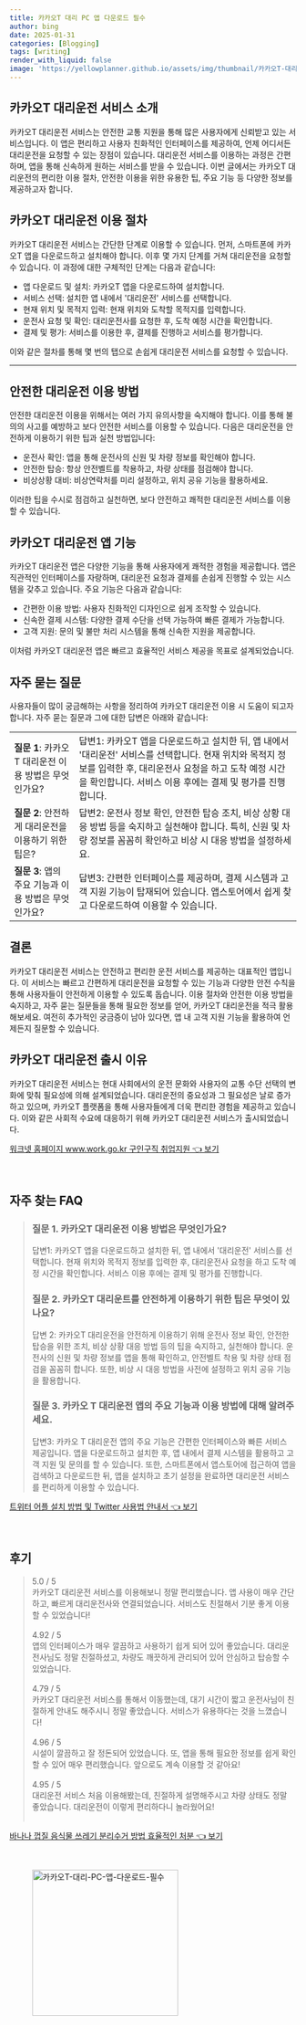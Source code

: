 ```yaml
---
title: 카카오T 대리 PC 앱 다운로드 필수
author: bing
date: 2025-01-31
categories: [Blogging]
tags: [writing]
render_with_liquid: false
image: 'https://yellowplanner.github.io/assets/img/thumbnail/카카오T-대리-PC-앱-다운로드-필수.webp'
---
```



<h2 id='카카오T_대리운전_서비스_소개'>카카오T 대리운전 서비스 소개</h2>

<p>카카오T 대리운전 서비스는 안전한 교통 지원을 통해 많은 사용자에게 신뢰받고 있는 서비스입니다. 이 앱은 편리하고 사용자 친화적인 인터페이스를 제공하여, 언제 어디서든 대리운전을 요청할 수 있는 장점이 있습니다. 대리운전 서비스를 이용하는 과정은 간편하며, 앱을 통해 신속하게 원하는 서비스를 받을 수 있습니다. 이번 글에서는 카카오T 대리운전의 편리한 이용 절차, 안전한 이용을 위한 유용한 팁, 주요 기능 등 다양한 정보를 제공하고자 합니다.</p>

<h2 id='카카오T_대리운전_이용_절차'>카카오T 대리운전 이용 절차</h2>

<p>카카오T 대리운전 서비스는 간단한 단계로 이용할 수 있습니다. 먼저, 스마트폰에 카카오T 앱을 다운로드하고 설치해야 합니다. 이후 몇 가지 단계를 거쳐 대리운전을 요청할 수 있습니다. 이 과정에 대한 구체적인 단계는 다음과 같습니다:</p>

<ul>
    <li>앱 다운로드 및 설치: 카카오T 앱을 다운로드하여 설치합니다.</li>
    <li>서비스 선택: 설치한 앱 내에서 '대리운전' 서비스를 선택합니다.</li>
    <li>현재 위치 및 목적지 입력: 현재 위치와 도착할 목적지를 입력합니다.</li>
    <li>운전사 요청 및 확인: 대리운전사를 요청한 후, 도착 예정 시간을 확인합니다.</li>
    <li>결제 및 평가: 서비스를 이용한 후, 결제를 진행하고 서비스를 평가합니다.</li>
</ul>

<p>이와 같은 절차를 통해 몇 번의 탭으로 손쉽게 대리운전 서비스를 요청할 수 있습니다.</p>

<hr />

<h2 id='안전한_대리운전_이용_방법'>안전한 대리운전 이용 방법</h2>

<p>안전한 대리운전 이용을 위해서는 여러 가지 유의사항을 숙지해야 합니다. 이를 통해 불의의 사고를 예방하고 보다 안전한 서비스를 이용할 수 있습니다. 다음은 대리운전을 안전하게 이용하기 위한 팁과 실천 방법입니다:</p>

<ul>
    <li>운전사 확인: 앱을 통해 운전사의 신원 및 차량 정보를 확인해야 합니다.</li>
    <li>안전한 탑승: 항상 안전벨트를 착용하고, 차량 상태를 점검해야 합니다.</li>
    <li>비상상황 대비: 비상연락처를 미리 설정하고, 위치 공유 기능을 활용하세요.</li>
</ul>

<p>이러한 팁을 수시로 점검하고 실천하면, 보다 안전하고 쾌적한 대리운전 서비스를 이용할 수 있습니다.</p>

<h2 id='카카오T_대리운전_앱_기능'>카카오T 대리운전 앱 기능</h2>

<p>카카오T 대리운전 앱은 다양한 기능을 통해 사용자에게 쾌적한 경험을 제공합니다. 앱은 직관적인 인터페이스를 자랑하며, 대리운전 요청과 결제를 손쉽게 진행할 수 있는 시스템을 갖추고 있습니다. 주요 기능은 다음과 같습니다:</p>

<ul>
    <li>간편한 이용 방법: 사용자 친화적인 디자인으로 쉽게 조작할 수 있습니다.</li>
    <li>신속한 결제 시스템: 다양한 결제 수단을 선택 가능하여 빠른 결제가 가능합니다.</li>
    <li>고객 지원: 문의 및 불만 처리 시스템을 통해 신속한 지원을 제공합니다.</li>
</ul>

<p>이처럼 카카오T 대리운전 앱은 빠르고 효율적인 서비스 제공을 목표로 설계되었습니다.</p>

<h2 id='자주_묻는_질문'>자주 묻는 질문</h2>

<p>사용자들이 많이 궁금해하는 사항을 정리하여 카카오T 대리운전 이용 시 도움이 되고자 합니다. 자주 묻는 질문과 그에 대한 답변은 아래와 같습니다:</p>

<table>
    <tr>
        <td><b>질문 1</b>: 카카오T 대리운전 이용 방법은 무엇인가요?</td>
        <td>답변1: 카카오T 앱을 다운로드하고 설치한 뒤, 앱 내에서 '대리운전' 서비스를 선택합니다. 현재 위치와 목적지 정보를 입력한 후, 대리운전사 요청을 하고 도착 예정 시간을 확인합니다. 서비스 이용 후에는 결제 및 평가를 진행합니다.</td>
    </tr>
    <tr>
        <td><b>질문 2</b>: 안전하게 대리운전을 이용하기 위한 팁은?</td>
        <td>답변2: 운전사 정보 확인, 안전한 탑승 조치, 비상 상황 대응 방법 등을 숙지하고 실천해야 합니다. 특히, 신원 및 차량 정보를 꼼꼼히 확인하고 비상 시 대응 방법을 설정하세요.</td>
    </tr>
    <tr>
        <td><b>질문 3</b>: 앱의 주요 기능과 이용 방법은 무엇인가요?</td>
        <td>답변3: 간편한 인터페이스를 제공하며, 결제 시스템과 고객 지원 기능이 탑재되어 있습니다. 앱스토어에서 쉽게 찾고 다운로드하여 이용할 수 있습니다.</td>
    </tr>
</table>

<h2 id='결론'>결론</h2>

<p>카카오T 대리운전 서비스는 안전하고 편리한 운전 서비스를 제공하는 대표적인 앱입니다. 이 서비스는 빠르고 간편하게 대리운전을 요청할 수 있는 기능과 다양한 안전 수칙을 통해 사용자들이 안전하게 이용할 수 있도록 돕습니다. 이용 절차와 안전한 이용 방법을 숙지하고, 자주 묻는 질문들을 통해 필요한 정보를 얻어, 카카오T 대리운전을 적극 활용해보세요. 여전히 추가적인 궁금증이 남아 있다면, 앱 내 고객 지원 기능을 활용하여 언제든지 질문할 수 있습니다.</p>

<h2 id='카카오T_대리운전_출시_이유'>카카오T 대리운전 출시 이유</h2>

<p>카카오T 대리운전 서비스는 현대 사회에서의 운전 문화와 사용자의 교통 수단 선택의 변화에 맞춰 필요성에 의해 설계되었습니다. 대리운전의 중요성과 그 필요성은 날로 증가하고 있으며, 카카오T 플랫폼을 통해 사용자들에게 더욱 편리한 경험을 제공하고 있습니다. 이와 같은 사회적 수요에 대응하기 위해 카카오T 대리운전 서비스가 출시되었습니다.</p>


<p><a class="click-button" title="워크넷 홈페이지 www.work.go.kr 구인구직 취업지원" href="https://yellowplanner.github.io/posts/%EC%9B%8C%ED%81%AC%EB%84%B7-%ED%99%88%ED%8E%98%EC%9D%B4%EC%A7%80-www.work.go.kr-%EA%B5%AC%EC%9D%B8%EA%B5%AC%EC%A7%81-%EC%B7%A8%EC%97%85%EC%A7%80%EC%9B%90/" rel="dofollow">워크넷 홈페이지 www.work.go.kr 구인구직 취업지원 👈 보기</a></p><br>
<h2 id='자주_찾는_FAQ'>자주 찾는 FAQ</h2>
<div itemscope="" itemtype="https://schema.org/FAQPage"> 
<blockquote> 
<div itemscope="" itemprop="mainEntity" itemtype="https://schema.org/Question"> 
<h3 itemprop="name">질문 1. 카카오T 대리운전 이용 방법은 무엇인가요?</h3> 
<div itemscope="" itemprop="acceptedAnswer" itemtype="https://schema.org/Answer"> 
<span itemprop="text"> 
<p>답변1: 카카오T 앱을 다운로드하고 설치한 뒤, 앱 내에서 '대리운전' 서비스를 선택합니다. 현재 위치와 목적지 정보를 입력한 후, 대리운전사 요청을 하고 도착 예정 시간을 확인합니다. 서비스 이용 후에는 결제 및 평가를 진행합니다.</p> 
</span> 
</div> 
</div> 
<div itemscope="" itemprop="mainEntity" itemtype="https://schema.org/Question"> 
<h3 itemprop="name">질문 2. 카카오T 대리운트를 안전하게 이용하기 위한 팁은 무엇이 있나요?</h3> 
<div itemscope="" itemprop="acceptedAnswer" itemtype="https://schema.org/Answer"> 
<span itemprop="text"> 
<p>답변 2: 카카오T 대리운전을 안전하게 이용하기 위해 운전사 정보 확인, 안전한 탑승을 위한 조치, 비상 상황 대응 방법 등의 팁을 숙지하고, 실천해야 합니다. 운전사의 신원 및 차량 정보를 앱을 통해 확인하고, 안전벨트 착용 및 차량 상태 점검을 꼼꼼히 합니다. 또한, 비상 시 대응 방법을 사전에 설정하고 위치 공유 기능을 활용합니다.</p> 
</span> 
</div> 
</div> 
<div itemscope="" itemprop="mainEntity" itemtype="https://schema.org/Question"> 
<h3 itemprop="name">질문 3. 카카오 T 대리운전 앱의 주요 기능과 이용 방법에 대해 알려주세요.</h3> 
<div itemscope="" itemprop="acceptedAnswer" itemtype="https://schema.org/Answer"> 
<span itemprop="text"> 
<p>답변3: 카카오 T 대리운전 앱의 주요 기능은 간편한 인터페이스와 빠른 서비스 제공입니다. 앱을 다운로드하고 설치한 후, 앱 내에서 결제 시스템을 활용하고 고객 지원 및 문의를 할 수 있습니다. 또한, 스마트폰에서 앱스토어에 접근하여 앱을 검색하고 다운로드한 뒤, 앱을 설치하고 초기 설정을 완료하면 대리운전 서비스를 편리하게 이용할 수 있습니다.</p> 
</span> 
</div> 
</div> 
</blockquote> 
</div>
<p><a class="click-button" title="트위터 어플 설치 방법 및 Twitter 사용법 안내서" href="https://yellowplanner.github.io/posts/%ED%8A%B8%EC%9C%84%ED%84%B0-%EC%96%B4%ED%94%8C-%EC%84%A4%EC%B9%98-%EB%B0%A9%EB%B2%95-%EB%B0%8F-Twitter-%EC%82%AC%EC%9A%A9%EB%B2%95-%EC%95%88%EB%82%B4%EC%84%9C/" rel="dofollow">트위터 어플 설치 방법 및 Twitter 사용법 안내서 👈 보기</a></p><br>
<h2 id='후기'>후기</h2>
<div itemscope itemtype="https://schema.org/Product">
  <blockquote>
  <div itemprop="review" itemscope itemtype="https://schema.org/Review">
      <div itemprop="reviewRating" itemscope itemtype="https://schema.org/Rating"> <span itemprop="ratingValue">5.0</span> / <span itemprop="bestRating">5</span> </div>
      <span itemprop="reviewBody">카카오T 대리운전 서비스를 이용해보니 정말 편리했습니다. 앱 사용이 매우 간단하고, 빠르게 대리운전사와 연결되었습니다. 서비스도 친절해서 기분 좋게 이용할 수 있었습니다!</span>
  </div>
  <br>
  <div itemprop="review" itemscope itemtype="https://schema.org/Review">
      <div itemprop="reviewRating" itemscope itemtype="https://schema.org/Rating"> <span itemprop="ratingValue">4.92</span> / <span itemprop="bestRating">5</span> </div>
      <span itemprop="reviewBody">앱의 인터페이스가 매우 깔끔하고 사용하기 쉽게 되어 있어 좋았습니다. 대리운전사님도 정말 친절하셨고, 차량도 깨끗하게 관리되어 있어 안심하고 탑승할 수 있었습니다.</span>
  </div>
  <br>
  <div itemprop="review" itemscope itemtype="https://schema.org/Review">
      <div itemprop="reviewRating" itemscope itemtype="https://schema.org/Rating"> <span itemprop="ratingValue">4.79</span> / <span itemprop="bestRating">5</span> </div>
      <span itemprop="reviewBody">카카오T 대리운전 서비스를 통해서 이동했는데, 대기 시간이 짧고 운전사님이 친절하게 안내도 해주시니 정말 좋았습니다. 서비스가 유용하다는 것을 느꼈습니다!</span>
  </div>
  <br>
  <div itemprop="review" itemscope itemtype="https://schema.org/Review">
      <div itemprop="reviewRating" itemscope itemtype="https://schema.org/Rating"> <span itemprop="ratingValue">4.96</span> / <span itemprop="bestRating">5</span> </div>
      <span itemprop="reviewBody">시설이 깔끔하고 잘 정돈되어 있었습니다. 또, 앱을 통해 필요한 정보를 쉽게 확인할 수 있어 매우 편리했습니다. 앞으로도 계속 이용할 것 같아요!</span>
  </div>
  <br>
  <div itemprop="review" itemscope itemtype="https://schema.org/Review">
      <div itemprop="reviewRating" itemscope itemtype="https://schema.org/Rating"> <span itemprop="ratingValue">4.95</span> / <span itemprop="bestRating">5</span> </div>
      <span itemprop="reviewBody">대리운전 서비스 처음 이용해봤는데, 친절하게 설명해주시고 차량 상태도 정말 좋았습니다. 대리운전이 이렇게 편리하다니 놀라웠어요!</span>
  </div>
  <br>
  </blockquote>
</div>
<p><a class="click-button" title="바나나 껍질 음식물 쓰레기 분리수거 방법 효율적인 처분" href="https://yellowplanner.github.io/posts/%EB%B0%94%EB%82%98%EB%82%98-%EA%BB%8D%EC%A7%88-%EC%9D%8C%EC%8B%9D%EB%AC%BC-%EC%93%B0%EB%A0%88%EA%B8%B0-%EB%B6%84%EB%A6%AC%EC%88%98%EA%B1%B0-%EB%B0%A9%EB%B2%95-%ED%9A%A8%EC%9C%A8%EC%A0%81%EC%9D%B8-%EC%B2%98%EB%B6%84/" rel="dofollow">바나나 껍질 음식물 쓰레기 분리수거 방법 효율적인 처분 👈 보기</a></p><br>
<figure class="image"><img src="https://yellowplanner.github.io/assets/img/thumbnail/카카오T-대리-PC-앱-다운로드-필수.webp" alt="카카오T-대리-PC-앱-다운로드-필수" width="256" height="256"></figure>